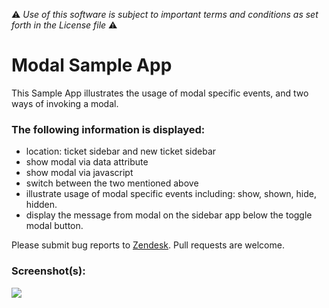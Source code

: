 :warning: *Use of this software is subject to important terms and conditions as set forth in the License file* :warning:

# Modal Sample App

This Sample App illustrates the usage of modal specific events, and two ways of invoking a modal.

### The following information is displayed:

* location: ticket sidebar and new ticket sidebar
* show modal via data attribute
* show modal via javascript
* switch between the two mentioned above
* illustrate usage of modal specific events including: show, shown, hide, hidden.
* display the message from modal on the sidebar app below the toggle modal button.

Please submit bug reports to [Zendesk](https://support.zendesk.com/requests/new). Pull requests are welcome.

### Screenshot(s):

![](http://f.cl.ly/items/291W002y0U1f1g3t0L3K/modal.gif)
